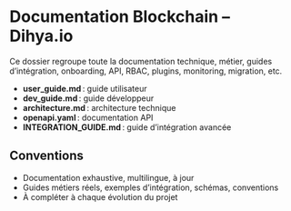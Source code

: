 # Documentation Blockchain – Dihya.io

Ce dossier regroupe toute la documentation technique, métier, guides d’intégration, onboarding, API, RBAC, plugins, monitoring, migration, etc.

- **user_guide.md** : guide utilisateur
- **dev_guide.md** : guide développeur
- **architecture.md** : architecture technique
- **openapi.yaml** : documentation API
- **INTEGRATION_GUIDE.md** : guide d’intégration avancée

## Conventions
- Documentation exhaustive, multilingue, à jour
- Guides métiers réels, exemples d’intégration, schémas, conventions
- À compléter à chaque évolution du projet
